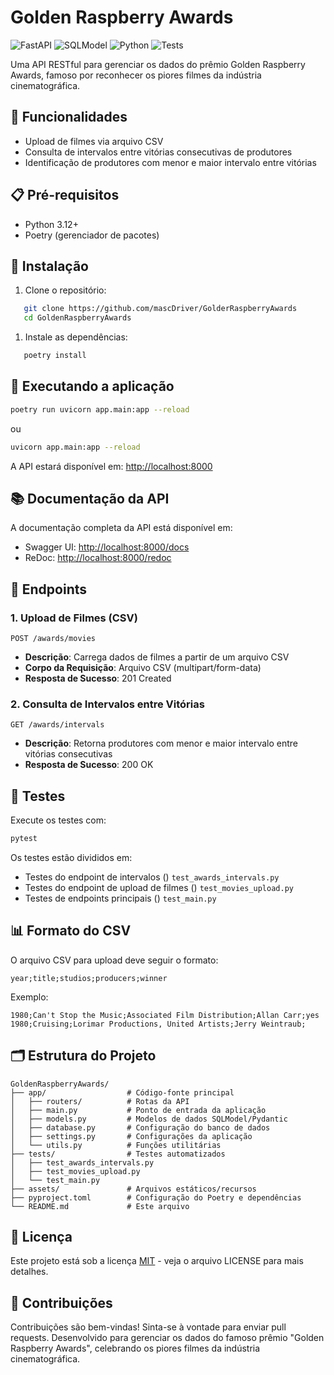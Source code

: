 # Golden Raspberry Awards

![FastAPI](https://img.shields.io/badge/FastAPI-009688?style=for-the-badge&logo=fastapi&logoColor=white)
![SQLModel](https://img.shields.io/badge/SQLModel-3776AB?style=for-the-badge&logo=python&logoColor=white)
![Python](https://img.shields.io/badge/Python-3.12-blue?style=for-the-badge&logo=python&logoColor=white)
![Tests](https://img.shields.io/badge/Tests-Pytest-green?style=for-the-badge&logo=pytest&logoColor=white)

Uma API RESTful para gerenciar os dados do prêmio Golden Raspberry Awards, famoso por reconhecer os piores filmes da
indústria cinematográfica.

## 🚀 Funcionalidades

- Upload de filmes via arquivo CSV
- Consulta de intervalos entre vitórias consecutivas de produtores
- Identificação de produtores com menor e maior intervalo entre vitórias

## 📋 Pré-requisitos

- Python 3.12+
- Poetry (gerenciador de pacotes)

## 🔧 Instalação

1. Clone o repositório:

``` bash
   git clone https://github.com/mascDriver/GolderRaspberryAwards
   cd GoldenRaspberryAwards
```

1. Instale as dependências:

``` bash
   poetry install
```

## 🚀 Executando a aplicação

``` bash
poetry run uvicorn app.main:app --reload
```

ou

``` bash
uvicorn app.main:app --reload
```

A API estará disponível em: [http://localhost:8000](http://localhost:8000)

## 📚 Documentação da API

A documentação completa da API está disponível em:

- Swagger UI: [http://localhost:8000/docs](http://localhost:8000/docs)
- ReDoc: [http://localhost:8000/redoc](http://localhost:8000/redoc)

## 📌 Endpoints

### 1. Upload de Filmes (CSV)

``` http
POST /awards/movies
```

- **Descrição**: Carrega dados de filmes a partir de um arquivo CSV
- **Corpo da Requisição**: Arquivo CSV (multipart/form-data)
- **Resposta de Sucesso**: 201 Created

### 2. Consulta de Intervalos entre Vitórias

``` http
GET /awards/intervals
```

- **Descrição**: Retorna produtores com menor e maior intervalo entre vitórias consecutivas
- **Resposta de Sucesso**: 200 OK

## 🧪 Testes

Execute os testes com:

``` bash
pytest
```

Os testes estão divididos em:

- Testes do endpoint de intervalos () `test_awards_intervals.py`
- Testes do endpoint de upload de filmes () `test_movies_upload.py`
- Testes de endpoints principais () `test_main.py`

## 📊 Formato do CSV

O arquivo CSV para upload deve seguir o formato:

``` 
year;title;studios;producers;winner
```

Exemplo:

``` 
1980;Can't Stop the Music;Associated Film Distribution;Allan Carr;yes
1980;Cruising;Lorimar Productions, United Artists;Jerry Weintraub;
```

## 🗂️ Estrutura do Projeto

``` 
GoldenRaspberryAwards/
├── app/                  # Código-fonte principal
│   ├── routers/          # Rotas da API
│   ├── main.py           # Ponto de entrada da aplicação
│   ├── models.py         # Modelos de dados SQLModel/Pydantic
│   ├── database.py       # Configuração do banco de dados
│   ├── settings.py       # Configurações da aplicação
│   └── utils.py          # Funções utilitárias
├── tests/                # Testes automatizados
│   ├── test_awards_intervals.py
│   ├── test_movies_upload.py
│   └── test_main.py  
├── assets/               # Arquivos estáticos/recursos
├── pyproject.toml        # Configuração do Poetry e dependências
└── README.md             # Este arquivo
```

## 📝 Licença

Este projeto está sob a licença [MIT](https://opensource.org/licenses/MIT) - veja o arquivo LICENSE para mais detalhes.

## 🤝 Contribuições

Contribuições são bem-vindas! Sinta-se à vontade para enviar pull requests.
Desenvolvido para gerenciar os dados do famoso prêmio "Golden Raspberry Awards", celebrando os piores filmes da
indústria cinematográfica.
